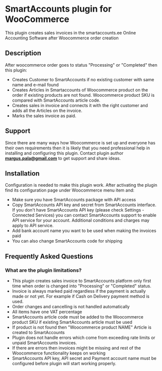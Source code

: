 # SmartAccounts plugin for WooCommerce

This plugin creates sales invoices in the smartaccounts.ee Online Accounting Software after Woocommerce order creation

## Description

After woocommerce order goes to status "Processing" or "Completed" then this plugin:
* Creates Customer to SmartAccounts if no existing customer with same name and e-mail found
* Creates Articles in Smartaccounts of Woocommerce product on the order if existing products are not found.
 Woocommerce product SKU is compared with SmartAccounts article code.
* Creates sales in invoice and connects it with the right customer and adds all the Articles on the invoice.
* Marks the sales invoice as paid.

## Support
Since there are many ways how Woocommerce is set up and everyone has their own requirements then it is likely that you need professional help in installing and configuring this plugin.
Contact plugin author <b>margus.pala@gmail.com</b> to get support and share ideas.

## Installation

Configuration is needed to make this plugin work. After activating the plugin find its configuration page under Woocommerce menu item and:

* Make sure you have SmartAccounts package with API access
* Copy SmartAccounts API key and secret from SmartAccounts interface. If you don't have SmartAccounts API key (please check Settings - Connected Services) you can contact SmartAccounts support to enable API service for your account. Additional conditions and charges may apply to API service.
* Add bank account name you want to be used when making the invoices paid
* You can also change SmartAccounts code for shipping

## Frequently Asked Questions

### What are the plugin limitations? 
* This plugin creates sales invoice to SmartAccounts platform only first time when order is changed into "Processing" or "Completed" status.
* Invoice is always marked paid regardless if the payment is actually made or not yet. For example if Cash on Delivery payment method is used.
* Order changes and cancelling is not handled automatically
* All items have one VAT percentage
* SmartAccounts article code must be added to the Woocommerce product SKU if existing SmartAccounts article must be used
* If product is not found then "Woocommerce product NAME" Article is created to SmartAccounts
* Plugin does not handle errors which come from exceeding rate limits or unpaid SmartAccounts invoices.
* If there are errors then invoices might be missing and rest of the Woocommerce functionality keeps on working
* SmartAccounts API key, API secret and Payment account name must be configured before plugin will start working properly.

